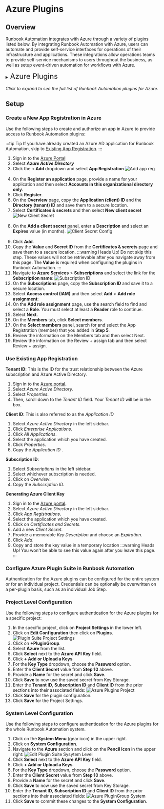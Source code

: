 # Azure Plugins

## Overview

Runbook Automation integrates with Azure through a variety of plugins listed below.
By integrating Runbook Automation with Azure, users can automate and provide self-service interfaces for operations of their infrastructure and applications.
These integrations allow operations teams to provide self-service mechanisms to users throughout the business, as well as setup event-driven automation for workflows with Azure.

<details><summary> <font size="5">Azure Plugins</font>
</summary>

|Plugin Name| Plugin Type| Description|
|:---------------------------------------------------------|:---------------------------------------------------------:|:---------------------------------------------------------|
|[**Azure Node Source**](/manual/projects/resource-model-sources/azure.md)|Node Source|Retrieve Azure virtual machines for Node Inventory.|
|[**Delete Azure VM**](/manual/jobs/job-plugins/node-steps/azure.md#azure-node-delete)|Node Step|Delete an virtual machine.|
|[**Start Azure VM**](/manual/jobs/job-plugins/node-steps/azure.md#azure-node-start)|Node Step|Start (power on) an existing virtual machine.|
|[**Stop Azure VM**](/manual/jobs/job-plugins/node-steps/azure.md#azure-node-stop)|Node Step|Stop (power off) an existing virtual machine.|
|[**Restart Azure VM**](/manual/jobs/job-plugins/node-steps/azure.md#azure-node-restart)|Node Step|Restarts an existing virtual machine.|
|[**Capture VM Snapshot**](/manual/jobs/job-plugins/node-steps/azure.md#azure-node-capture)|Node Step|Capture a snapshot of an existing virtual machine.|
|[**Storage Copy**](/manual/jobs/job-plugins/workflow-steps/azure.md#azure-storage-copy)|Workflow Step|Copy or get objects from Azure storage to/from Runbook Automation (Rundeck).|
|[**Storage Delete**](/manual/jobs/job-plugins/workflow-steps/azure.md#azure-storage-delete)|Workflow Step|Delete blob storage from Azure storage container.|
|[**Storage List**](/manual/jobs/job-plugins/workflow-steps/azure.md#azure-storage-list)|Workflow Step|List blobs from Azure storage container.|
|[**Create Azure VM**](/manual/jobs/job-plugins/workflow-steps/azure.md#azure-vm-create)|Workflow Step|Create a new Azure virtual machine.|
|[**List Azure VMs**](/manual/jobs/job-plugins/workflow-steps/azure.md#azure-vm-list)|Workflow Step|List Azure virtual machines.|
|[**Start Azure VM**](/manual/jobs/job-plugins/workflow-steps/azure.md#azure-vm-start)|Workflow Step|Start (power on) an Azure virtual machines.|
|[**Stop Azure VM**](/manual/jobs/job-plugins/workflow-steps/azure.md#azure-vm-stop)|Workflow Step|Stop (power off) an Azure virtual machines.|
|[**Azure Log Storage**](/administration/cluster/logstore/azure.md)|Log Storage|Send execution log files to Azure Storage Account.|
|[**VM Health Check**](/manual/healthcheckplugins/azure-healthcheck.md)|Health Check|Check the status of Azure virtual machines.|
|[**Azure Active Directory SSO**](/administration/security/sso/azure-sso.md)|Single Sign On|Use Azure Active Directory to authenticate users.|
</details>
<br>
<em>Click to expand to see the full list of Runbook Automation plugins for Azure.</em>

## Setup

### Create a New App Registration in Azure

Use the following steps to create and authorize an app in Azure to provide access to Runbook Automation plugins:

:::tip Tip
If you have already created an Azure AD application for Runbook Automation, skip to [Existing App Registration](#existing-app-registration).
:::

1. Sign in to the [Azure Portal](https://portal.azure.com/)
2. Select **_Azure Active Directory_**
3. Click the **+ Add** dropdown and select **App Registration**
    ![Add app reg](/assets/img/azure-add-app-reg.png)<br><br>
4. On the **Register an application** page, provide a name for your application and then select **Accounts in this organizational directory only**.
5. Click **Register**.
6. On the **Overview** page, copy the **Application (client) ID** and the **Directory (tenant) ID** and save them to a secure location.
7. Select **Certificates & secrets** and then select **New client secret**
    ![New Client Secret](/assets/img/azure-new-client-secret.png)<br><br>
8. On the **Add a client secret** panel, enter a **Description** and select an **Expires** value (in months).
    ![Client Secret Config](/assets/img/azure-client-secrets-config.png)<br><br>
9. Click **Add**.
10. Copy the **Value** and **Secret ID** from the **Certificates & secrets** page and save them to a secure location.
    :::warning Heads Up!
    Do not skip this step. These values will not be retrievable after you navigate away from this page. The **Value** is required when configuring the plugins in Runbook Automation.
    :::
11. Navigate to **Azure Services** > **Subscriptions** and select the link for the **Subscription name**:
    ![Subscription ID](/assets/img/azure-subscription-id.png)
12. On the **Subscriptions** page, copy the **Subscription ID** and save it to a secure location.
13. Select **Access control (IAM)** and then select **Add** > **Add role assignment**:
14. On the **Add role assignment** page, use the search field to find and select a **Role**. You must select at least a **Reader** role to continue.
15. Select **Next**.
16. On the **Members** tab, click **Select members**.
17. On the **Select members** panel, search for and select the App Registration (member) that you added in **Step 5**.
18. Review the information on the Members tab and then select Next.
19. Review the information on the Review + assign tab and then select Review + assign.

### Use Existing App Registration

**Tenant ID**: This is the ID for the trust relationship between the Azure subscription and Azure Active Directory.
1. Sign in to the [Azure portal](https://portal.azure.com).
1. Select _Azure Active Directory_.
1. Select _Properties_.
1. Then, scroll down to the _Tenant ID_ field. Your _Tenant ID_ will be in the box.

**Client ID**: This is also referred to as the _Application ID_
1. Select _Azure Active Directory_ in the left sidebar.
1. Click _Enterprise Applications_.
1. Click _All Applications_.
1. Select the application which you have created.
1. Click _Properties_.
1. Copy the _Application ID_ .

**Subscription ID**:
1. Select _Subscriptions_ in the left sidebar.
1. Select whichever subscription is needed.
1. Click on _Overview_.
1. Copy the _Subscription ID_.

**Generating Azure Client Key**
1. Sign in to the [Azure portal](https://portal.azure.com).
2. Select _Azure Active Directory_ in the left sidebar.
3. Click _App Registrations_.
4. Select the application which you have created.
5. Click on _Certificates and Secrets_.
6. Add a new _Client Secret_.
7. Provide a memorable _Key Description_ and choose an _Expiration_.
8. Click _Add_.
9. Copy and store the key value in a temporary location
:::warning Heads Up!
You won't be able to see this value again after you leave this page.
:::

### Configure Azure Plugin Suite in Runbook Automation

Authentication for the Azure plugins can be configured for the entire system or for an individual project. Credentials can be optionally be overwritten on a per-plugin basis, such as an individual Job Step.

### Project Level Configuration
Use the following steps to configure authentication for the Azure plugins for a specific project:

1. In the specific project, click on **Project Settings** in the lower left.
2. Click on **Edit Configuration** then click on **Plugins**.
   ![Plugin Suite Project Settings](/assets/img/plugin-groups-project-settings.png)<br>
3. Click on **+PluginGroup**.
4. Select **Azure** from the list.
5. Click **Select** next to the **Azure API Key** field.
6. Click **+ Add or Upload a Keys**
7. For the **Key Type** dropdown, choose the **Password** option.
8. Enter the **Client Secret** value from **Step 10** above.
9. Provide a **Name** for the secret and click **Save**.
10. Click **Save** to now use the saved secret from Key Storage.
11. Enter the **Tenant ID**, **Subscription ID** and **Client ID** from the prior sections into their associated fields:
    ![Azure Plugins Project](/assets/img/azure-plugingroup-project.png)
12. Click **Save** for the plugin configuration.
13. Click **Save** for the Project Settings.

### System Level Configuration

Use the following steps to configure authentication for the Azure plugins for the whole Runbook Automation system.

1. Click on the **System Menu** (gear icon) in the upper right.
2. Click on **System Configuration**.
3. Navigate to the **Azure** section and click on the **Pencil Icon** in the upper right:
   ![Edit Plugin Suite Sysytem Level](/assets/img/azure-edit-plugingroup-system.png)
4. Click **Select** next to the **Azure API Key** field.
5. Click **+ Add or Upload a Keys**
6. For the **Key Type** dropdown, choose the **Password** option.
7. Enter the **Client Secret** value from **Step 10** above.
8. Provide a **Name** for the secret and click **Save**.
9. Click **Save** to now use the saved secret from Key Storage.
10. Enter the **Tenant ID**, **Subscription ID** and **Client ID** from the prior sections into their associated fields:
    ![Azure PluginGroup System](/assets/img/azure-plugingroup-system-config.png)
11. Click **Save** to commit these changes to the **System Configuration**.
